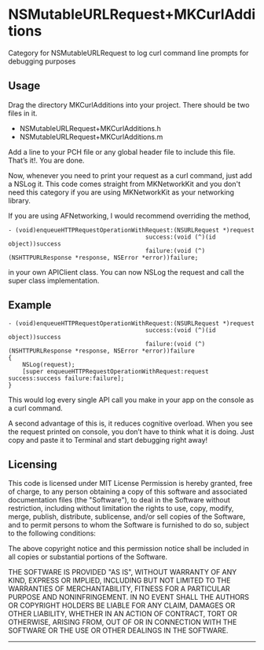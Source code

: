 # NSMutableURLRequest+MKCurlAdditions
Category for NSMutableURLRequest to log curl command line prompts for debugging purposes

## Usage
Drag the directory MKCurlAdditions into your project. There should be two files in it.

* NSMutableURLRequest+MKCurlAdditions.h
* NSMutableURLRequest+MKCurlAdditions.m

Add a line to your PCH file or any global header file to include this file.
That’s it!. You are done.

Now, whenever you need to print your request as a curl command, just add a NSLog it.
This code comes straight from MKNetworkKit and you don't need this category if you are using MKNetworkKit as your networking library. 

If you are using AFNetworking, I would recommend overriding the method,
```objc
- (void)enqueueHTTPRequestOperationWithRequest:(NSURLRequest *)request 
                                       success:(void (^)(id object))success 
                                       failure:(void (^)(NSHTTPURLResponse *response, NSError *error))failure;
```
in your own APIClient class.
You can now NSLog the request and call the super class implementation.

## Example
```objc
- (void)enqueueHTTPRequestOperationWithRequest:(NSURLRequest *)request 
                                       success:(void (^)(id object))success 
                                       failure:(void (^)(NSHTTPURLResponse *response, NSError *error))failure
{
    NSLog(request);
    [super enqueueHTTPRequestOperationWithRequest:request success:success failure:failure];
}
```
This would log every single API call you make in your app on the console as a curl command.

A second advantage of this is, it reduces cognitive overload. When you see the request printed on console, you don’t have to think what it is doing. Just copy and paste it to Terminal and start debugging right away!

## Licensing

This code is licensed under MIT License
Permission is hereby granted, free of charge, to any person obtaining a copy
of this software and associated documentation files (the "Software"), to deal
in the Software without restriction, including without limitation the rights
to use, copy, modify, merge, publish, distribute, sublicense, and/or sell
copies of the Software, and to permit persons to whom the Software is
furnished to do so, subject to the following conditions:

The above copyright notice and this permission notice shall be included in
all copies or substantial portions of the Software.

THE SOFTWARE IS PROVIDED "AS IS", WITHOUT WARRANTY OF ANY KIND, EXPRESS OR
IMPLIED, INCLUDING BUT NOT LIMITED TO THE WARRANTIES OF MERCHANTABILITY,
FITNESS FOR A PARTICULAR PURPOSE AND NONINFRINGEMENT. IN NO EVENT SHALL THE
AUTHORS OR COPYRIGHT HOLDERS BE LIABLE FOR ANY CLAIM, DAMAGES OR OTHER
LIABILITY, WHETHER IN AN ACTION OF CONTRACT, TORT OR OTHERWISE, ARISING FROM,
OUT OF OR IN CONNECTION WITH THE SOFTWARE OR THE USE OR OTHER DEALINGS IN
THE SOFTWARE.

---

